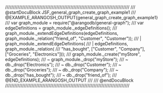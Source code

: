 ////////////////////////////////////////////////////////////////////////////////
/// @startDocuBlock JSF_general_graph_create_graph_example1
/// @EXAMPLE_ARANGOSH_OUTPUT{general_graph_create_graph_example1}
///   var graph_module = require("@arangodb/general-graph");
///   var edgeDefinitions = graph_module._edgeDefinitions();
///   graph_module._extendEdgeDefinitions(edgeDefinitions, graph_module._relation("friend_of", "Customer", "Customer"));
/// | graph_module._extendEdgeDefinitions(
/// | edgeDefinitions, graph_module._relation(
///   "has_bought", ["Customer", "Company"], ["Groceries", "Electronics"]));
///   graph_module._create("myStore", edgeDefinitions);
/// ~ graph_module._drop("myStore");
/// ~ db._drop("Electronics");
/// ~ db._drop("Customer");
/// ~ db._drop("Groceries");
/// ~ db._drop("Company");
/// ~ db._drop("has_bought");
/// ~ db._drop("friend_of");
/// @END_EXAMPLE_ARANGOSH_OUTPUT
///
/// @endDocuBlock
////////////////////////////////////////////////////////////////////////////////